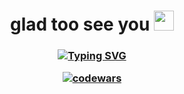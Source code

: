<h1 align="center"> glad too see you </a> 
<img src="https://github.com/goforbg/telegram-emoji-gifs/blob/master/thunder.gif" height="32"/></h1>
<h3 align="center" CS student, python, kotlin developer</h3>
<a href="https://git.io/typing-svg"><img src="https://readme-typing-svg.herokuapp.com?font=Fira+Code&weight=500&duration=4000&pause=500&color=58B9F7&width=500&lines=-+%D0%A1%D1%8B%D0%BD%2C+%D1%82%D1%8B+%D1%81%D0%B2%D1%8F%D0%B7%D0%B0%D0%BB%D1%81%D1%8F+%D1%81+%D0%BF%D0%BB%D0%BE%D1%85%D0%BE%D0%B9+%D0%BA%D0%BE%D0%BC%D0%BF%D0%B0%D0%BD%D0%B8%D0%B5%D0%B9;-+%D0%9C%D0%B0%D0%BC%D0%B0%2C+%D1%8F+%D0%B5%D1%91+%D0%B4%D0%B5%D0%B2%D0%B5%D0%BB%D0%BE%D0%BF%D0%B5%D1%80" alt="Typing SVG" /></a>

[![codewars](https://www.codewars.com/users/dar1usss/badges/large)](https://www.codewars.com/users/username)
